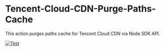 # Tencent-Cloud-CDN-Purge-Paths-Cache
This action purges paths cache for Tencent Cloud CDN via Node SDK API.

[![Test](https://github.com/tardis-ksh/Tencent-Cloud-CDN-Purge-Paths-Cache/actions/workflows/test.yml/badge.svg)](https://github.com/tardis-ksh/Tencent-Cloud-CDN-Purge-Paths-Cache/actions/workflows/test.yml)

